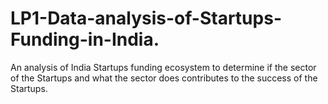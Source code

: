 # LP1-Data-analysis-of-Startups-Funding-in-India.
An analysis of India Startups funding ecosystem to determine if the sector of the Startups and what the sector does contributes to the success of the Startups.
